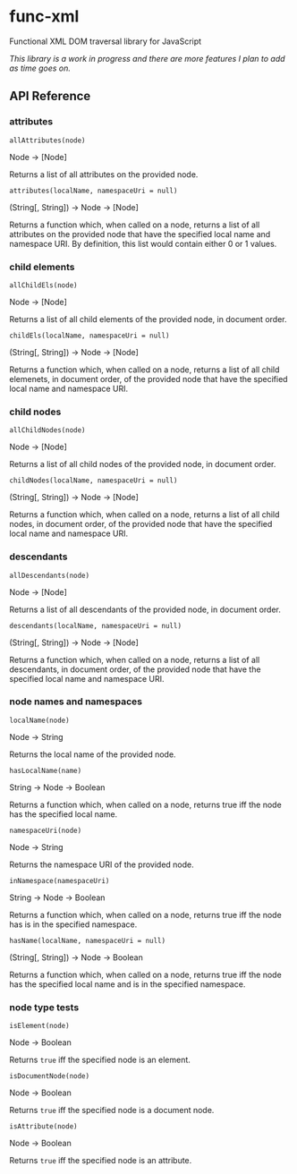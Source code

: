 # func-xml
Functional XML DOM traversal library for JavaScript

_This library is a work in progress and there are more features I plan to add as time goes on._

## API Reference

### attributes

`allAttributes(node)`

Node -> [Node]

Returns a list of all attributes on the provided node.

`attributes(localName, namespaceUri = null)`

(String[, String]) -> Node -> [Node]

Returns a function which, when called on a node, returns a list of all attributes on the provided node that have the specified local name and namespace URI. By definition, this list would contain either 0 or 1 values.

### child elements

`allChildEls(node)`

Node -> [Node]

Returns a list of all child elements of the provided node, in document order.

`childEls(localName, namespaceUri = null)`

(String[, String]) -> Node -> [Node]

Returns a function which, when called on a node, returns a list of all child elemenets, in document order, of the provided node that have the specified local name and namespace URI.

### child nodes

`allChildNodes(node)`

Node -> [Node]

Returns a list of all child nodes of the provided node, in document order.

`childNodes(localName, namespaceUri = null)`

(String[, String]) -> Node -> [Node]

Returns a function which, when called on a node, returns a list of all child nodes, in document order, of the provided node that have the specified local name and namespace URI.

### descendants

`allDescendants(node)`

Node -> [Node]

Returns a list of all descendants of the provided node, in document order.

`descendants(localName, namespaceUri = null)`

(String[, String]) -> Node -> [Node]

Returns a function which, when called on a node, returns a list of all descendants, in document order, of the provided node that have the specified local name and namespace URI.

### node names and namespaces

`localName(node)`

Node -> String

Returns the local name of the provided node.

`hasLocalName(name)`

String -> Node -> Boolean

Returns a function which, when called on a node, returns true iff the node has the specified local name.

`namespaceUri(node)`

Node -> String

Returns the namespace URI of the provided node.

`inNamespace(namespaceUri)`

String -> Node -> Boolean

Returns a function which, when called on a node, returns true iff the node has is in the specified namespace.

`hasName(localName, namespaceUri = null)`

(String[, String]) -> Node -> Boolean

Returns a function which, when called on a node, returns true iff the node has the specified local name and is in the specified namespace.

### node type tests

`isElement(node)`

Node -> Boolean

Returns `true` iff the specified node is an element.

`isDocumentNode(node)`

Node -> Boolean

Returns `true` iff the specified node is a document node.

`isAttribute(node)` 

Node -> Boolean

Returns `true` iff the specified node is an attribute.
